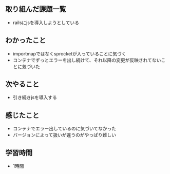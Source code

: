 ## 取り組んだ課題一覧
- railsにjsを導入しようとしている

## わかったこと
- importmapではなくsprocketが入っていることに気づく
- コンテナでずっとエラーを出し続けて、それ以降の変更が反映されてないことに気づいた

## 次やること
- 引き続きjsを導入する

## 感じたこと
- コンテナでエラー出しているのに気づいてなかった
- バージョンによって扱いが違うのがやっぱり難しい

## 学習時間
- 1時間